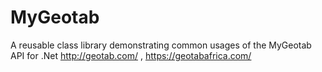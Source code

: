 # MyGeotab
A reusable class library demonstrating common usages of the MyGeotab API for .Net http://geotab.com/ , https://geotabafrica.com/

